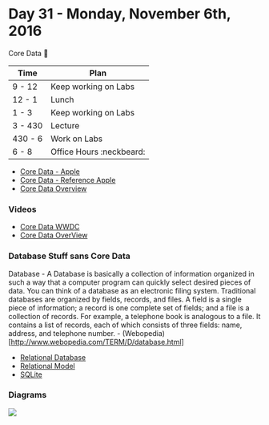 # Day 31 - Monday, November 6th, 2016

Core Data :blue_heart:


Time        |   Plan   |
----------------|-------
9 - 12 | Keep working on Labs
12 - 1    | Lunch
1 - 3 | Keep working on Labs
3 - 430     | Lecture
430 - 6 | Work on Labs
6 - 8 | Office Hours :neckbeard:


* [Core Data - Apple](https://developer.apple.com/library/content/documentation/Cocoa/Conceptual/CoreData/)
* [Core Data - Reference Apple](https://developer.apple.com/reference/coredata)
* [Core Data Overview ](https://www.objc.io/issues/4-core-data/core-data-overview/)




### Videos 
* [Core Data WWDC](https://developer.apple.com/videos/play/wwdc2016/242/)
* [Core Data OverView](https://www.youtube.com/watch?v=da6W7wDh0Dw)


### Database Stuff sans Core Data

Database -  A Database is basically a collection of information organized in such a way that a computer program can quickly select desired pieces of data. You can think of a database as an electronic filing system.
Traditional databases are organized by fields, records, and files. A field is a single piece of information; a record is one complete set of fields; and a file is a collection of records. For example, a telephone book is analogous to a file. It contains a list of records, each of which consists of three fields: name, address, and telephone number. -  (Webopedia)[http://www.webopedia.com/TERM/D/database.html]

* [Relational Database](https://en.wikipedia.org/wiki/Relational_database)
* [Relational Model](https://en.wikipedia.org/wiki/Relational_model)
* [SQLite](https://en.wikipedia.org/wiki/SQLite)

### Diagrams

![](https://www.objc.io/images/issue-4/stack-simple-9af1e89d.png)
